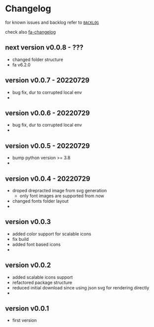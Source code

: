
# Changelog

for known issues and backlog refer to 
[`BACKLOG`](https://github.com/kr-g/pytkfaicons/blob/main/BACKLOG.md)


check also [fa-changelog](https://fontawesome.com/docs/changelog/)


## next version v0.0.8 - ???

- changed folder structure
- fa v6.2.0


## version v0.0.7 - 20220729

- bug fix, dur to corrupted local env
- 


## version v0.0.6 - 20220729

- bug fix, dur to corrupted local env
- 


## version v0.0.5 - 20220729

- bump python version >= 3.8
- 


## version v0.0.4 - 20220729

- droped drepracted image from svg generation
  - only font images are supported from now 
- changed fonts folder layout
- 


## version v0.0.3

- added color support for scalable icons  
- fix build
- added font based icons
- 


## version v0.0.2

- added scalable icons support 
- refactored package structure
- reduced initial download since using json svg for rendering directly
- 


## version v0.0.1

- first version


